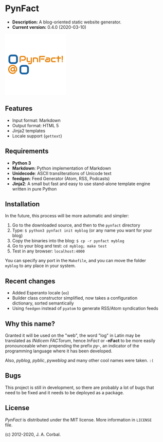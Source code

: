 
PynFact
=======

  * **Description:** A blog-oriented static website generator.
  * **Current version:** 0.4.0 (2020-03-10)

![PynFact Logo][pynfact_logo]

Features
--------

  * Input format: Markdown
  * Output format: HTML&nbsp;5
  * Jinja2 templates
  * Locale support (`gettext`)


Requirements
------------

  * **Python 3**
  * **Markdown**: Python implementation of Markdown
  * **Unidecode**: ASCII transliterations of Unicode text
  * **feedgen**: Feed Generator (Atom, RSS, Podcasts)
  * **Jinja2**: A small but fast and easy to use stand-alone template
   engine written in pure Python


Installation
------------

In the future, this process will be more automatic and simpler:

  1. Go to the downloaded source, and then to the `pynfact` directory
  2. Type: `$ python3 pynfact init myblog` (or any name you want for your blog)
  3. Copy the binaries into the blog: `$ cp -r pynfact myblog`
  4. Go to your blog and test: `cd myblog; make test`
  5. Test in any browser: `localhost:4000`

You can specify any port in the `Makefile`, and you can move the folder
`myblog` to any place in your system.


Recent changes
--------------

  * Added Esperanto locale (`eo`)
  * Builder class constructor simplified, now takes a configuration
   dictionary, sorted semantically
  * Using `feedgen` instead of `pyatom` to generate RSS/Atom syndication
   feeds


Why this name?
--------------

Granted it will be used on the "web", the word "log" in Latin may be
translated as *INdicem FACTorum*, hence *InFact* or **-nFact** to be
more easily pronounceable when prepending the prefix *py-*, an indicator
of the programming language where it has been developed.

Also, *pyblog*, *pyblic*, *pyweblog* and many other cool names were
taken. `:(`


Bugs
----

This project is still in development, so there are probably a lot of
bugs that need to be fixed and it needs to be deployed as a package.


License
-------

*PynFact* is distributed under the MIT license.
More information in `LICENSE` file.

(c) 2012-2020, J. A. Corbal.


[pynfact_logo]: logo.png

